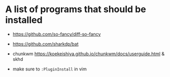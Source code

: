 # A list of programs that should be installed

* https://github.com/so-fancy/diff-so-fancy
* https://github.com/sharkdp/bat
* chunkwm https://koekeishiya.github.io/chunkwm/docs/userguide.html & skhd

* make sure to `:PluginInstall` in vim
